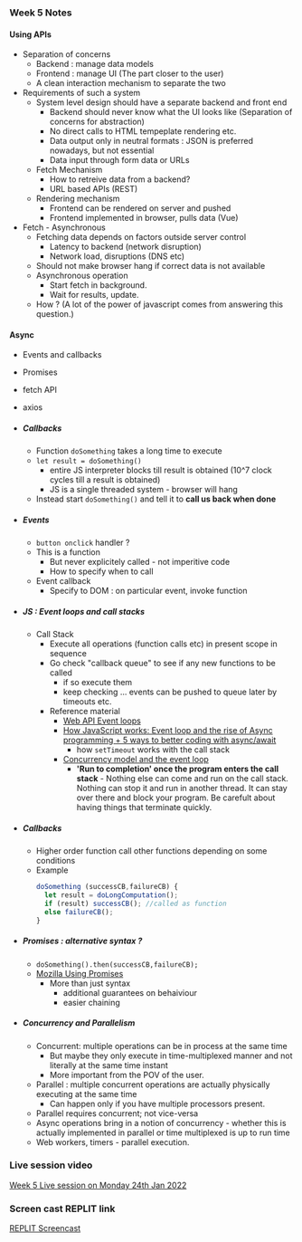 ### Week 5 Notes

#### Using APIs 
* Separation of concerns
  - Backend : manage data models
  - Frontend : manage UI (The part closer to the user)
  - A clean interaction mechanism to separate the two
* Requirements of such a system
  - System level design should have a separate backend and front end 
    - Backend should never know what the UI looks like (Separation of concerns for abstraction)
    - No direct calls to HTML tempeplate rendering etc.
    - Data output only in neutral formats : JSON is preferred nowadays, but not essential
    - Data input through form data or URLs
  - Fetch Mechanism
    - How to retreive data from a backend?
    - URL based APIs (REST)
  - Rendering mechanism 
    - Frontend can be rendered on server and pushed
    - Frontend implemented in browser, pulls data (Vue)
* Fetch  - Asynchronous
  - Fetching data depends on factors outside server control
    - Latency to backend (network disruption)
    - Network load, disruptions (DNS etc)
  - Should not make browser hang if correct data is not available 
  - Asynchronous operation
    - Start fetch in background.
    - Wait for results, update.
  - How ? (A lot of the power of javascript comes from answering this question.)
#### Async 
* Events and callbacks
* Promises 
* fetch API
* axios

* ##### Callbacks
  - Function `doSomething` takes a long time to execute
  - `let result = doSomething()`
    - entire JS interpreter blocks till result is obtained (10^7 clock cycles till a result is obtained)
    - JS is a single threaded system - browser will hang
  - Instead start `doSomething()` and tell it to **call us back when done** 
* ##### Events
  - `button onclick` handler ? 
  - This is a function
    - But never explicitely called - not imperitive code
    - How to specify when to call
  - Event callback
    - Specify to DOM : on particular event, invoke function
* ##### JS : Event loops and call stacks
  - Call Stack
    - Execute all operations (function calls etc) in present scope in sequence
    - Go check "callback queue" to see if any new functions to be called 
      - if so execute them
      - keep checking ... events can be pushed to queue later by timeouts etc.
    - Reference material 
      - [Web API Event loops](https://html.spec.whatwg.org/multipage/webappapis.html#event-loops)
      - [How JavaScript works: Event loop and the rise of Async programming + 5 ways to better coding with async/await](https://blog.sessionstack.com/how-javascript-works-event-loop-and-the-rise-of-async-programming-5-ways-to-better-coding-with-2f077c4438b5)
          - how `setTimeout` works with the call stack
      - [Concurrency model and the event loop](https://developer.mozilla.org/en-US/docs/Web/JavaScript/EventLoop)
          - **'Run to completion' once the program enters the call stack** - Nothing else can come and run on the call stack. Nothing can stop it and run in another thread. It can stay over there and block your program. Be carefult about having things that terminate quickly.

* ##### Callbacks
  - Higher order function call other functions depending on some conditions
  - Example
      ```javascript
      doSomething (successCB,failureCB) {
        let result = doLongComputation();
        if (result) successCB(); //called as function
        else failureCB();
      }
      
      ```
* ##### Promises : alternative syntax ?
  - `doSomething().then(successCB,failureCB);`
  - [Mozilla Using Promises](https://developer.mozilla.org/en-US/docs/Web/JavaScript/Guide/Using_promises)
    - More than just syntax
      - additional guarantees on behaiviour
      - easier chaining

* ##### Concurrency and Parallelism
  - Concurrent: multiple operations can be in process at the same time 
    - But maybe they only execute in time-multiplexed manner and not literally at the same time instant
    - More important from the POV of the user.
  - Parallel : multiple concurrent operations are actually physically executing at the same time 
    - Can happen only if you have multiple processors present.
  - Parallel requires concurrent; not vice-versa
  - Async operations bring in a notion of concurrency - whether this is actually implemented in parallel or time multiplexed is up to run time 
  - Web workers, timers - parallel execution. 


### Live session video
[Week 5 Live session on Monday 24th Jan 2022](https://www.youtube.com/watch?v=1AeOkI5CzSs)

### Screen cast REPLIT link
[REPLIT Screencast](https://replit.com/@constitution/MAD2Week5Screencasts)
